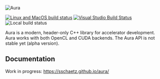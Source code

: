 ![Aura](https://raw.githubusercontent.com/sschaetz/aura/develop/doc/img/logo.png)

[<img src="https://travis-ci.org/sschaetz/aura.svg?branch=v2" alt="Linux and MacOS build status" />](https://travis-ci.org/sschaetz/aura)
[<img src="https://ci.appveyor.com/api/projects/status/7t648iafb5n94053?svg=true" alt="Visual Studio Build Status"/>](https://ci.appveyor.com/project/sschaetz/aura)
<img src="http://sschaetz.pythonanywhere.com/getbr?branch=v2" alt="Local build status"/>

Aura is a modern, header-only C++ library for accelerator development. Aura 
works with both OpenCL and CUDA backends. The Aura API is not stable yet (alpha
version).

## Documentation
Work in progress: https://sschaetz.github.io/aura/
